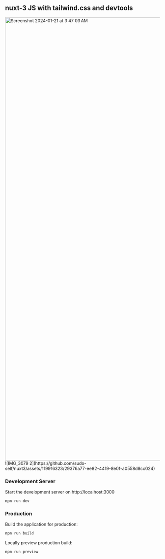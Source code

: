 ## nuxt-3 JS with tailwind.css and devtools
<img width="1440" alt="Screenshot 2024-01-21 at 3 47 03 AM" src="https://github.com/sudo-self/nuxt3/assets/119916323/07d806cc-1cac-4948-ad57-9ae373880d2a">
![IMG_3079 2](https://github.com/sudo-self/nuxt3/assets/119916323/29376a77-ee82-4419-8e0f-a0558d8cc024)

### Development Server

Start the development server on http://localhost:3000

```bash
npm run dev
```

### Production

Build the application for production:

```bash
npm run build
```

Locally preview production build:

```bash
npm run preview
```
